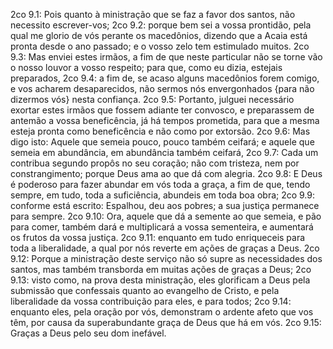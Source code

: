 2co 9.1: Pois quanto à ministração que se faz a favor dos santos, não necessito escrever-vos;
2co 9.2: porque bem sei a vossa prontidão, pela qual me glorio de vós perante os macedônios, dizendo que a Acaia está pronta desde o ano passado; e o vosso zelo tem estimulado muitos.
2co 9.3: Mas enviei estes irmãos, a fim de que neste particular não se torne vão o nosso louvor a vosso respeito; para que, como eu dizia, estejais preparados,
2co 9.4: a fim de, se acaso alguns macedônios forem comigo, e vos acharem desaparecidos, não sermos nós envergonhados {para não dizermos vós} nesta confiança.
2co 9.5: Portanto, julguei necessário exortar estes irmãos que fossem adiante ter convosco, e preparassem de antemão a vossa beneficência, já há tempos prometida, para que a mesma esteja pronta como beneficência e não como por extorsão.
2co 9.6: Mas digo isto: Aquele que semeia pouco, pouco também ceifará; e aquele que semeia em abundância, em abundância também ceifará,
2co 9.7: Cada um contribua segundo propôs no seu coração; não com tristeza, nem por constrangimento; porque Deus ama ao que dá com alegria.
2co 9.8: E Deus é poderoso para fazer abundar em vós toda a graça, a fim de que, tendo sempre, em tudo, toda a suficiência, abundeis em toda boa obra;
2co 9.9: conforme está escrito: Espalhou, deu aos pobres; a sua justiça permanece para sempre.
2co 9.10: Ora, aquele que dá a semente ao que semeia, e pão para comer, também dará e multiplicará a vossa sementeira, e aumentará os frutos da vossa justiça.
2co 9.11: enquanto em tudo enriqueceis para toda a liberalidade, a qual por nós reverte em ações de graças a Deus.
2co 9.12: Porque a ministração deste serviço não só supre as necessidades dos santos, mas também transborda em muitas ações de graças a Deus;
2co 9.13: visto como, na prova desta ministração, eles glorificam a Deus pela submissão que confessais quanto ao evangelho de Cristo, e pela liberalidade da vossa contribuição para eles, e para todos;
2co 9.14: enquanto eles, pela oração por vós, demonstram o ardente afeto que vos têm, por causa da superabundante graça de Deus que há em vós.
2co 9.15: Graças a Deus pelo seu dom inefável.
